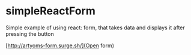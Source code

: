 # simpleReactForm

Simple example of using react: form, that takes data and displays it after pressing the button

[http://artyoms-form.surge.sh/](Open form)